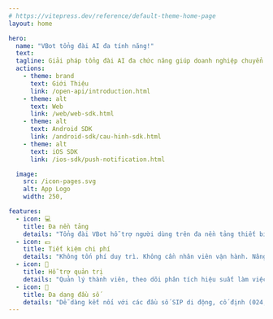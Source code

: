 ```yaml
---
# https://vitepress.dev/reference/default-theme-home-page
layout: home

hero:
  name: "VBot tổng đài AI đa tính năng!"
  text:
  tagline: Giải pháp tổng đài AI đa chức năng giúp doanh nghiệp chuyển đổi số một cách toàn diện.
  actions:
    - theme: brand
      text: Giới Thiệu
      link: /open-api/introduction.html
    - theme: alt
      text: Web
      link: /web/web-sdk.html
    - theme: alt
      text: Android SDK
      link: /android-sdk/cau-hinh-sdk.html
    - theme: alt
      text: iOS SDK
      link: /ios-sdk/push-notification.html

  image:
    src: /icon-pages.svg
    alt: App Logo
    width: 250,

features:
  - icon: 💻
    title: Đa nền tảng
    details: "Tổng đài VBot hỗ trợ người dùng trên đa nền tảng thiết bị: Nền tảng: Web, App (iOS, Android) Thiết bị: Smartphone, PC, Laptop máy tính bảng, IP Phone"
  - icon: 💵
    title: Tiết kiệm chi phí
    details: "Không tốn phí duy trì. Không cần nhân viên vận hành. Nâng cấp thành viên/gói cước dễ dàng."
  - icon: 📝
    title: Hỗ trợ quản trị
    details: "Quản lý thành viên, theo dõi phân tích hiệu suất làm việc: Thống kê cuộc gọi, nghe lại ghi âm, xuất báo cáo. Quản lý cuộc gọi, hội thoại nhóm."
  - icon: 📲
    title: Đa dạng đầu số
    details: "Dễ dàng kết nối với các đầu số SIP di động, cố định (024, 028, 026,...), đầu số tổng đài (1800, 1900) và đầu số Voice Brandname."
---
```

